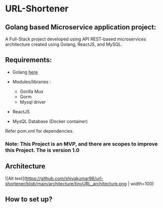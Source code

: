 # **URL-Shortener**

## Golang based Microservice application project:
 A Full-Stack project developed using API REST-based microservices architecture created using Golang, ReactJS, and MySQL.

## Requirements:
- Golang  [here](https://go.dev/doc/install)
- Modules/libraries :
    - Gorilla Mux 
    - Gorm
    - Mysql driver

- ReactJS
- MysQL Database (Docker container)

Refer pom.xml for dependencies.
### Note: This Project is an MVP, and there are scopes to improve this Project. The is version 1.0

## Architecture
![Alt text](https://github.com/shivakumar96/url-shortener/blob/main/architecture/tinyURL_architecture.png | width=100)

## How to set up?
